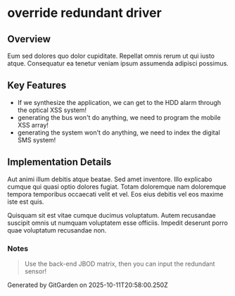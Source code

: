 # override redundant driver

## Overview
Eum sed dolores quo dolor cupiditate. Repellat omnis rerum ut qui iusto atque. Consequatur ea tenetur veniam ipsum assumenda adipisci possimus.

## Key Features
- If we synthesize the application, we can get to the HDD alarm through the optical XSS system!
- generating the bus won't do anything, we need to program the mobile XSS array!
- generating the system won't do anything, we need to index the digital SMS system!

## Implementation Details
Aut animi illum debitis atque beatae. Sed amet inventore. Illo explicabo cumque qui quasi optio dolores fugiat. Totam doloremque nam doloremque tempora temporibus occaecati velit et vel. Eos eius debitis vel eos maxime iste est quis.
 Quisquam sit est vitae cumque ducimus voluptatum. Autem recusandae suscipit omnis ut numquam voluptatem esse officiis. Impedit deserunt porro quae voluptatum recusandae non.

### Notes
> Use the back-end JBOD matrix, then you can input the redundant sensor!

Generated by GitGarden on 2025-10-11T20:58:00.250Z
